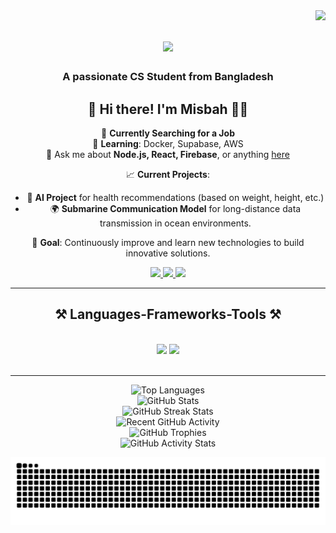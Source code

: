 <img align="right" src="https://visitor-badge.laobi.icu/badge?page_id=misbah7172.misbah7172" />

<h1 align="center">
    <img src="https://readme-typing-svg.herokuapp.com/?font=Pacifico&size=35&center=true&vCenter=true&width=500&height=70&duration=4000&lines=Hi+There!+👋;+I'm+MD+Habibullah+Misbah!;" />
</h1>

<h3 align="center">A passionate CS Student from Bangladesh </h3>

<div align="center">
  
  ## 👋 Hi there! I'm **Misbah** 👨‍💻

  🔭 **Currently Searching for a Job**  
  🌱 **Learning**: Docker, Supabase, AWS  
  💬 Ask me about **Node.js, React, Firebase**, or anything [here](https://tinyurl.com/Misbah7172)

  📈 **Current Projects**:  
  - 🚀 **AI Project** for health recommendations (based on weight, height, etc.)
  - 🌍 **Submarine Communication Model** for long-distance data transmission in ocean environments.

  🌟 **Goal**: Continuously improve and learn new technologies to build innovative solutions.

</div>
 
<div align="center"> 
  <a href="mailto:misbah244176@gmail.com">
    <img src="https://img.shields.io/badge/Gmail-333333?style=for-the-badge&logo=gmail&logoColor=red" />
  </a>
  <a href="https://www.linkedin.com/in/md-habibulla-misba/" target="_blank">
    <img src="https://img.shields.io/badge/LinkedIn-0077B5?style=for-the-badge&logo=linkedin&logoColor=white" target="_blank" />
  </a>
  <a href="https://tinyurl.com/Misbah7172" target="_blank">
     <img src="https://img.shields.io/badge/Portfolio-FF5722?style=for-the-badge&logo=todoist&logoColor=white" target="_blank" /> <!-- sqlite, safari, google-chrome are other good icon options -->
  </a>
</div>

 <hr/>
 
<h2 align="center">⚒️ Languages-Frameworks-Tools ⚒️</h2>
<br/>
<div align="center">
    <img src="https://skillicons.dev/icons?i=react,bootstrap,mui,html,css,vscode,github,figma,tailwind,git,r" />
    <img src="https://skillicons.dev/icons?i=nodejs,python,javascript,typescript,express,firebase,mongodb,c,java,nextjs,mysql,flask" /><br>
</div>

<br/>
<hr/>

<div align="center">
  <img width="400" src="https://github-readme-stats-salesp07.vercel.app/api/top-langs/?username=misbah7172&hide=HTML&langs_count=8&layout=compact&theme=react&border_radius=10&size_weight=0.5&count_weight=0.5" alt="Top Languages" />
</div>

<div align="center">
  <img width="400" src="https://github-readme-stats-salesp07.vercel.app/api?username=misbah7172&show_icons=true&theme=react&hide_title=true&include_all_commits=true&count_private=true&border_radius=10" alt="GitHub Stats" />
</div>

<div align="center">
  <img width="400" src="https://github-readme-streak-stats.herokuapp.com/?user=misbah7172&theme=react&border_radius=10" alt="GitHub Streak Stats" />
</div>

<div align="center">
  <img width="400" src="https://github-readme-activity-graph.vercel.app/graph/?username=misbah7172&theme=react&border_radius=10" alt="Recent GitHub Activity" />
</div>

<div align="center">
  <img width="400" src="https://github-profile-trophy.vercel.app/?username=misbah7172&theme=react&no-frame=true&border_radius=10" alt="GitHub Trophies" />
</div>

<div align="center">
  <img width="400" src="https://github-readme-stats.vercel.app/api?username=misbah7172&show_icons=true&count_private=true&hide=prs&theme=react&border_radius=10" alt="GitHub Activity Stats" />
</div>

![snake gif](https://github.com/misbah7172/misbah7172/blob/output/github-snake-dark.svg)
